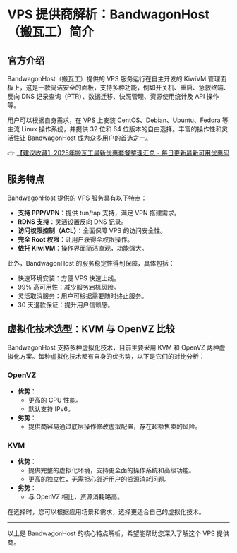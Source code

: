 # VPS 提供商解析：BandwagonHost（搬瓦工）简介

## 官方介绍

BandwagonHost（搬瓦工）提供的 VPS 服务运行在自主开发的 KiwiVM 管理面板上，这是一款简洁安全的面板，支持多种功能，例如开关机、重启、急救终端、反向 DNS 记录查询（PTR）、数据迁移、快照管理、资源使用统计及 API 操作等。

用户可以根据自身需求，在 VPS 上安装 CentOS、Debian、Ubuntu、Fedora 等主流 Linux 操作系统，并提供 32 位和 64 位版本的自由选择。丰富的操作性和灵活性让 BandwagonHost 成为众多用户的首选之一。

👉 [【建议收藏】2025年搬瓦工最新优惠套餐整理汇总 - 每日更新最新可用优惠码](https://bit.ly/banwagon)

## 服务特点

BandwagonHost 提供的 VPS 服务具有以下特点：

- **支持 PPP/VPN**：提供 tun/tap 支持，满足 VPN 搭建需求。
- **RDNS 支持**：灵活设置反向 DNS 记录。
- **访问权限控制（ACL）**：全面保障 VPS 的访问安全性。
- **完全 Root 权限**：让用户获得全权限操作。
- **依托 KiwiVM**：操作界面简洁直观，功能强大。

此外，BandwagonHost 的服务稳定性得到保障，具体包括：

- 快速环境安装：方便 VPS 快速上线。
- 99% 高可用性：减少服务宕机风险。
- 灵活取消服务：用户可根据需要随时终止服务。
- 30 天退款保证：提升用户信赖感。

## 虚拟化技术选型：KVM 与 OpenVZ 比较

BandwagonHost 支持多种虚拟化技术，目前主要采用 KVM 和 OpenVZ 两种虚拟化方案。每种虚拟化技术都有自身的优劣势，以下是它们的对比分析：

### OpenVZ
- **优势**：
  - 更高的 CPU 性能。
  - 默认支持 IPv6。
- **劣势**：
  - 提供商容易通过底层操作修改虚拟配置，存在超额售卖的风险。

### KVM
- **优势**：
  - 提供完整的虚拟化环境，支持更全面的操作系统和高级功能。
  - 更高的独立性，无需担心邻近用户的资源消耗问题。
- **劣势**：
  - 与 OpenVZ 相比，资源消耗略高。

在选择时，您可以根据应用场景和需求，选择更适合自己的虚拟化技术。

---

以上是 BandwagonHost 的核心特点解析，希望能帮助您深入了解这个 VPS 提供商。